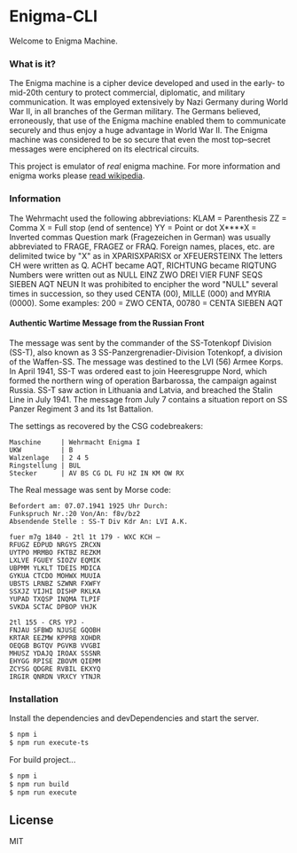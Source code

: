 # Enigma-CLI

Welcome to Enigma Machine.

### What is it?

The Enigma machine is a cipher device developed and used in the early- to mid-20th century to protect commercial, diplomatic, and military communication. It was employed extensively by Nazi Germany during World War II, in all branches of the German military. The Germans believed, erroneously, that use of the Enigma machine enabled them to communicate securely and thus enjoy a huge advantage in World War II. The Enigma machine was considered to be so secure that even the most top–secret messages were enciphered on its electrical circuits.

This project is emulator of *real* enigma machine.
For more information and enigma works please [read wikipedia](https://www.wikiwand.com/en/Enigma_machine).

### Information
The Wehrmacht used the following abbreviations:
KLAM = Parenthesis
ZZ = Comma
X = Full stop (end of sentence)
YY = Point or dot
X****X = Inverted commas
Question mark (Fragezeichen in German) was usually abbreviated to FRAGE, FRAGEZ or FRAQ.
Foreign names, places, etc. are delimited twice by "X" as in XPARISXPARISX or XFEUERSTEINX
The letters CH were written as Q. ACHT became AQT, RICHTUNG became RIQTUNG
Numbers were written out as NULL EINZ ZWO DREI VIER FUNF SEQS SIEBEN AQT NEUN
It was prohibited to encipher the word "NULL" several times in succession, so they used CENTA (00), MILLE
(000) and MYRIA (0000). Some examples: 200 = ZWO CENTA, 00780 = CENTA SIEBEN AQT 

#### Authentic Wartime Message from the Russian Front

The message was sent by the commander of the SS-Totenkopf Division (SS-T), also known as 3
SS-Panzergrenadier-Division Totenkopf, a division of the Waffen-SS. The message was destined to
the LVI (56) Armee Korps. In April 1941, SS-T was ordered east to join Heeresgruppe Nord, which
formed the northern wing of operation Barbarossa, the campaign against Russia. SS-T saw action in
Lithuania and Latvia, and breached the Stalin Line in July 1941. The message from July 7 contains a
situation report on SS Panzer Regiment 3 and its 1st Battalion. 

The settings as recovered by the CSG codebreakers:

```
Maschine     | Wehrmacht Enigma I
UKW          | B
Walzenlage   | 2 4 5
Ringstellung | BUL
Stecker      | AV BS CG DL FU HZ IN KM OW RX 
```

The Real message was sent by Morse code:
```
Befordert am: 07.07.1941 1925 Uhr Durch:
Funkspruch Nr.:20 Von/An: f8v/bz2
Absendende Stelle : SS-T Div Kdr An: LVI A.K.

fuer m7g 1840 - 2tl 1t 179 - WXC KCH –
RFUGZ EDPUD NRGYS ZRCXN
UYTPO MRMBO FKTBZ REZKM
LXLVE FGUEY SIOZV EQMIK
UBPMM YLKLT TDEIS MDICA
GYKUA CTCDO MOHWX MUUIA
UBSTS LRNBZ SZWNR FXWFY
SSXJZ VIJHI DISHP RKLKA
YUPAD TXQSP INQMA TLPIF
SVKDA SCTAC DPBOP VHJK

2tl 155 - CRS YPJ -
FNJAU SFBWD NJUSE GQOBH
KRTAR EEZMW KPPRB XOHDR
OEQGB BGTQV PGVKB VVGBI
MHUSZ YDAJQ IROAX SSSNR
EHYGG RPISE ZBOVM QIEMM
ZCYSG QDGRE RVBIL EKXYQ
IRGIR QNRDN VRXCY YTNJR 
```

### Installation

Install the dependencies and devDependencies and start the server.

```sh
$ npm i
$ npm run execute-ts
```

For build project...

```sh
$ npm i
$ npm run build
$ npm run execute
```

License
----

MIT
